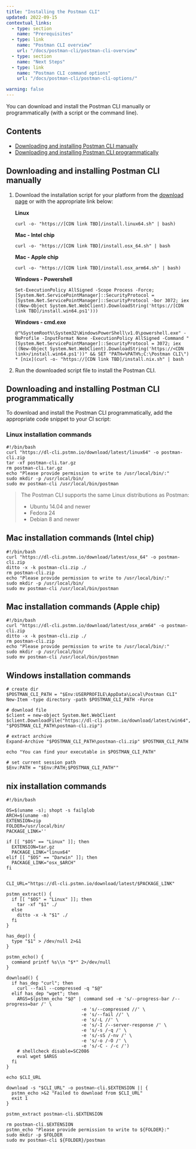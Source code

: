 ```yaml
---
title: "Installing the Postman CLI"
updated: 2022-09-15
contextual_links:
  - type: section
    name: "Prerequisites"
  - type: link
    name: "Postman CLI overview"
    url: "/docs/postman-cli/postman-cli-overview"
  - type: section
    name: "Next Steps"
  - type: link
    name: "Postman CLI command options"
    url: "/docs/postman-cli/postman-cli-options/"

warning: false
---
```


You can download and install the Postman CLI manually or programmatically (with a script or the command line).

## Contents

* [Downloading and installing Postman CLI manually](#downloading-and-installing-postman-cli-manually)
* [Downloading and installing Postman CLI programmatically](#downloading-and-installing-postman-cli-programmatically)

## Downloading and installing Postman CLI manually

1. Download the installation script for your platform from the [download page](https://www.postman.com/downloads/) or with the appropriate link below:

    **Linux**

    ```
    curl -o- "https://[CDN link TBD]/install.linux64.sh" | bash)
    ```

    **Mac - Intel chip**

    ```
    curl -o- "https://[CDN link TBD]/install.osx_64.sh" | bash
    ```

    **Mac - Apple chip**

    ```
    curl -o- "https://[CDN link TBD]/install.osx_arm64.sh" | bash)
    ```

    **Windows - Powershell**

    ```
    Set-ExecutionPolicy AllSigned -Scope Process -Force; [System.Net.ServicePointManager]::SecurityProtocol = [System.Net.ServicePointManager]::SecurityProtocol -bor 3072; iex ((New-Object System.Net.WebClient).DownloadString('https://[CDN link TBD]/install.win64.ps1')))
    ```

    **Windows - cmd.exe**

    ```
    @"%SystemRoot%\System32\WindowsPowerShell\v1.0\powershell.exe" -NoProfile -InputFormat None -ExecutionPolicy AllSigned -Command "[System.Net.ServicePointManager]::SecurityProtocol = 3072; iex ((New-Object System.Net.WebClient).DownloadString('https://<CDN link>/install.win64.ps1'))" && SET "PATH=%PATH%;C:\Postman CLI\")
    * [nix](curl -o- "https://[CDN link TBD]/install.nix.sh" | bash

    ```

1. Run the downloaded script file to install the Postman CLI.

## Downloading and installing Postman CLI programmatically

To download and install the Postman CLI programmatically, add the appropriate code snippet to your CI script:

### Linux installation commands

```
#!/bin/bash
curl "https://dl-cli.pstmn.io/download/latest/linux64" -o postman-cli.zip
tar -xf postman-cli.tar.gz
rm postman-cli.tar.gz
echo "Please provide permission to write to /usr/local/bin/:"
sudo mkdir -p /usr/local/bin/
sudo mv postman-cli /usr/local/bin/postman
```

> The Postman CLI supports the same Linux distributions as Postman:
>
> * Ubuntu 14.04 and newer
> * Fedora 24
> * Debian 8 and newer

## Mac installation commands (Intel chip)

```
#!/bin/bash
curl "https://dl-cli.pstmn.io/download/latest/osx_64" -o postman-cli.zip
ditto -x -k postman-cli.zip ./
rm postman-cli.zip
echo "Please provide permission to write to /usr/local/bin/:"
sudo mkdir -p /usr/local/bin/
sudo mv postman-cli /usr/local/bin/postman
```

## Mac installation commands (Apple chip)

```
#!/bin/bash
curl "https://dl-cli.pstmn.io/download/latest/osx_arm64" -o postman-cli.zip
ditto -x -k postman-cli.zip ./
rm postman-cli.zip
echo "Please provide permission to write to /usr/local/bin/:"
sudo mkdir -p /usr/local/bin/
sudo mv postman-cli /usr/local/bin/postman
```

## Windows installation commands

```
# create dir
$POSTMAN_CLI_PATH = "$Env:USERPROFILE\AppData\Local\Postman CLI"
New-Item -type directory -path $POSTMAN_CLI_PATH -Force

# download file
$client = new-object System.Net.WebClient
$client.DownloadFile("https://dl-cli.pstmn.io/download/latest/win64", "$POSTMAN_CLI_PATH\postman-cli.zip")

# extract archive
Expand-Archive "$POSTMAN_CLI_PATH\postman-cli.zip" $POSTMAN_CLI_PATH

echo "You can find your executable in $POSTMAN_CLI_PATH"

# set current session path
$Env:PATH = "$Env:PATH;$POSTMAN_CLI_PATH""
```

## nix installation commands

```
#!/bin/bash

OS=$(uname -s); shopt -s failglob
ARCH=$(uname -m)
EXTENSION=zip
FOLDER=/usr/local/bin/
PACKAGE_LINK=''

if [[ "$OS" == "Linux" ]]; then
  EXTENSION=tar.gz
  PACKAGE_LINK="linux64"
elif [[ "$OS" == "Darwin" ]]; then
  PACKAGE_LINK="osx_$ARCH"
fi


CLI_URL="https://dl-cli.pstmn.io/download/latest/$PACKAGE_LINK"

pstmn_extract() {
  if [[ "$OS" = "Linux" ]]; then
    tar -xf "$1" ./
  else
    ditto -x -k "$1" ./
  fi
}

has_dep() {
  type "$1" > /dev/null 2>&1
}

pstmn_echo() {
  command printf %s\\n "$*" 2>/dev/null
}

download() {
  if has_dep "curl"; then
    curl --fail --compressed -q "$@"
  elif has_dep "wget"; then
    ARGS=$(pstmn_echo "$@" | command sed -e 's/--progress-bar /--progress=bar /' \
                            -e 's/--compressed //' \
                            -e 's/--fail //' \
                            -e 's/-L //' \
                            -e 's/-I /--server-response /' \
                            -e 's/-s /-q /' \
                            -e 's/-sS /-nv /' \
                            -e 's/-o /-O /' \
                            -e 's/-C - /-c /')
    # shellcheck disable=SC2086
    eval wget $ARGS
  fi
}

echo $CLI_URL

download -s "$CLI_URL" -o postman-cli.$EXTENSION || {
  pstmn_echo >&2 "Failed to download from $CLI_URL"
  exit 1
}

pstmn_extract postman-cli.$EXTENSION

rm postman-cli.$EXTENSION
pstmn_echo "Please provide permission to write to ${FOLDER}:"
sudo mkdir -p $FOLDER
sudo mv postman-cli ${FOLDER}/postman
```
